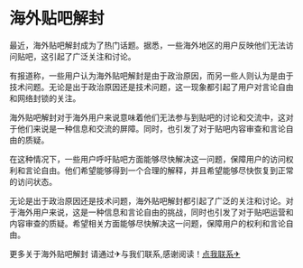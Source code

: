 # 海外贴吧解封

最近，海外贴吧解封成为了热门话题。据悉，一些海外地区的用户反映他们无法访问贴吧，这引起了广泛关注和讨论。

有报道称，一些用户认为海外贴吧解封是由于政治原因，而另一些人则认为是由于技术问题。无论是出于政治原因还是技术问题，这一现象都引起了用户对言论自由和网络封锁的关注。

海外贴吧解封对于海外用户来说意味着他们无法参与到贴吧的讨论和交流中，这对于他们来说是一种信息和交流的屏障。同时，也引发了对于贴吧内容审查和言论自由的质疑。

在这种情况下，一些用户呼吁贴吧方面能够尽快解决这一问题，保障用户的访问权利和言论自由。他们希望能够得到一个合理的解释，并且希望能够尽快恢复到正常的访问状态。

无论是出于政治原因还是技术问题，海外贴吧解封都引起了广泛的关注和讨论。对于海外用户来说，这是一种信息和言论自由的挑战，同时也引发了对于贴吧运营和内容审查的质疑。希望相关方面能够尽快解决这一问题，保障用户的权利和言论自由。

更多关于海外贴吧解封 请通过✈与我们联系,感谢阅读！[点我联系✈](https://hk.k02.cc)
